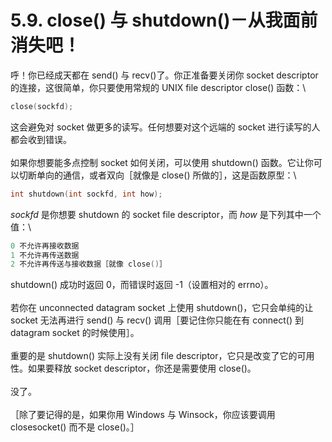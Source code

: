 # 5.9. close() 与 shutdown()－从我面前消失吧！

呼！你已经成天都在 send() 与 recv()了。你正准备要关闭你 socket descriptor 的连接，这很简单，你只要使用常规的 UNIX file descriptor close() 函数：\


```c
close(sockfd);
```

这会避免对 socket 做更多的读写。任何想要对这个远端的 socket 进行读写的人都会收到错误。\
\
如果你想要能多点控制 socket 如何关闭，可以使用 shutdown() 函数。它让你可以切断单向的通信，或者双向［就像是 close() 所做的］，这是函数原型：\


```c
int shutdown(int sockfd, int how);
```

_sockfd_ 是你想要 shutdown 的 socket file descriptor，而 _how_ 是下列其中一个值：\


```c
0 不允许再接收数据
1 不允许再传送数据
2 不允许再传送与接收数据［就像 close()］
```

shutdown() 成功时返回 0，而错误时返回 -1（设置相对的 errno）。\
\
若你在 unconnected datagram socket 上使用 shutdown()，它只会单纯的让 socket 无法再进行 send() 与 recv() 调用［要记住你只能在有 connect() 到 datagram socket 的时候使用］。\
\
重要的是 shutdown() 实际上没有关闭 file descriptor，它只是改变了它的可用性。如果要释放 socket descriptor，你还是需要使用 close()。\
\
没了。\
\
［除了要记得的是，如果你用 Windows 与 Winsock，你应该要调用 closesocket() 而不是 close()。］
